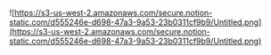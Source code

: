 ![https://s3-us-west-2.amazonaws.com/secure.notion-static.com/d555246e-d698-47a3-9a53-23b0311cf9b9/Untitled.png](https://s3-us-west-2.amazonaws.com/secure.notion-static.com/d555246e-d698-47a3-9a53-23b0311cf9b9/Untitled.png)